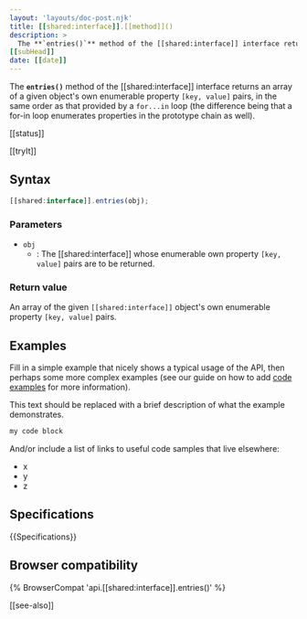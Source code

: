 ```yaml
---
layout: 'layouts/doc-post.njk'
title: [[shared:interface]].[[method]]()
description: >
  The **`entries()`** method of the [[shared:interface]] interface returns an array of a given object's own enumerable property `[key, value]` pairs, in the same order as that provided by a `for...in` loop (the difference being that a for-in loop enumerates properties in the prototype chain as well).
[[subHead]]
date: [[date]]
---
```


The **`entries()`** method of the [[shared:interface]] interface returns an array of a given object's own enumerable property `[key, value]` pairs, in the same order as that provided by a `for...in` loop (the difference being that a for-in loop enumerates properties in the prototype chain as well).

[[status]]

[[tryIt]]

## Syntax

```js
[[shared:interface]].entries(obj);
```

### Parameters

- `obj`
  - : The [[shared:interface]] whose enumerable own property `[key, value]` pairs are to be returned.

### Return value

An array of the given `[[shared:interface]]` object's own enumerable property `[key, value]` pairs.

## Examples

Fill in a simple example that nicely shows a typical usage of the API, then perhaps some more complex examples (see our guide on how to add [code examples](/en-US/docs/MDN/Contribute/Structures/Code_examples) for more information).

This text should be replaced with a brief description of what the example demonstrates.

```js
my code block
```

And/or include a list of links to useful code samples that live elsewhere:

*   x
*   y
*   z

## Specifications

{{Specifications}}

## Browser compatibility

{% BrowserCompat 'api.[[shared:interface]].entries()' %}

[[see-also]]